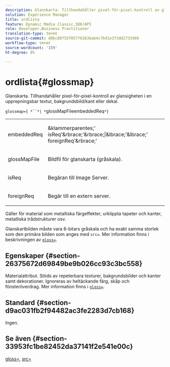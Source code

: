 ```yaml
---
description: Glanskarta. Tillhandahåller pixel-för-pixel-kontroll av glansigheten i en upprepningsbar textur, bakgrundsbild/kant eller dekal.
solution: Experience Manager
title: ordlista
feature: Dynamic Media Classic,SDK/API
role: Developer,Business Practitioner
translation-type: tm+mt
source-git-commit: d0bc88f55f857762b3bab4c76d1e3f3dd2733d60
workflow-type: tm+mt
source-wordcount: '159'
ht-degree: 0%

---
```



# ordlista{#glossmap}

Glanskarta. Tillhandahåller pixel-för-pixel-kontroll av glansigheten i en upprepningsbar textur, bakgrundsbild/kant eller dekal.

`glossmap={ *``*| *`glossMapFileembeddedReq`*}`

<table id="simpletable_6AFC3DEB61D647339525C7CFFA052608"> 
 <tr class="strow"> 
  <td class="stentry"> <p><span class="codeph"> <span class="varname"> embeddedReq</span> </span> </p></td> 
  <td class="stentry"> <p><span class="codeph">&amp;klammerparentes;'<span class="varname"> isReq</span>'&amp;rbrace;'&amp;rbrace;|&amp;lbrace;'&amp;lbrace;'<span class="varname"> foreignReq</span>'&amp;rbrace;'  </span> </p></td> 
 </tr> 
 <tr class="strow"> 
  <td class="stentry"> <p><span class="codeph"> <span class="varname"> glossMapFile</span> </span> </p></td> 
  <td class="stentry"> <p>Bildfil för glanskarta (gråskala). </p></td> 
 </tr> 
 <tr class="strow"> 
  <td class="stentry"> <p><span class="codeph"> <span class="varname"> isReq</span> </span> </p></td> 
  <td class="stentry"> <p>Begäran till Image Server. </p></td> 
 </tr> 
 <tr class="strow"> 
  <td class="stentry"> <p><span class="codeph"> <span class="varname"> foreignReq  </span> </span> </p></td> 
  <td class="stentry"> <p>Begär till en extern server. </p></td> 
 </tr> 
</table>

Gäller för material som metalliska färgeffekter, urklippta tapeter och kanter, metalliska trådstrukturer osv.

Glanskartbilden måste vara 8-bitars gråskala och ha exakt samma storlek som den primära bilden som anges med `src=`. Mer information finns i beskrivningen av [ `gloss=`](../../../../../ir-api/http-protocol/image-rendering-api-ref/c-ir-http-protocol-ref/c-ir-http-protocol-command-reference/r-ir-http-gloss.md#reference-325aef2ee51e4e1584a06047427340ca).

## Egenskaper {#section-26375672d69849be9b026cc93c3bc558}

Materialattribut. Stöds av repeterbara texturer, bakgrundsbilder och kanter samt dekorationer. Ignoreras av heltäckande färg, skåp och fönsteröverdrag. Mer information finns i [ `gloss=`](../../../../../ir-api/http-protocol/image-rendering-api-ref/c-ir-http-protocol-ref/c-ir-http-protocol-command-reference/r-ir-http-gloss.md#reference-325aef2ee51e4e1584a06047427340ca).

## Standard {#section-d9ac031fb2f94482ac3fe2283d7cb168}

Ingen.

## Se även {#section-33953fc1be82452da37141f2e541e00c}

[gloss=](../../../../../ir-api/http-protocol/image-rendering-api-ref/c-ir-http-protocol-ref/c-ir-http-protocol-command-reference/r-ir-http-gloss.md#reference-325aef2ee51e4e1584a06047427340ca),  [src=](../../../../../ir-api/http-protocol/image-rendering-api-ref/c-ir-http-protocol-ref/c-ir-http-protocol-command-reference/r-ir-src.md#reference-62c98abad22149d68d405ed6aaff8272)
